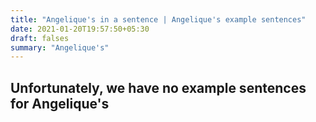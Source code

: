 ```yaml
---
title: "Angelique's in a sentence | Angelique's example sentences"
date: 2021-01-20T19:57:50+05:30
draft: falses
summary: "Angelique's"
---
```

## Unfortunately, we have no example sentences for Angelique's                 
